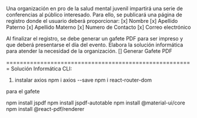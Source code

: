 Una organización en pro de la salud mental juvenil impartirá una serie de conferencias al público interesado.
Para ello, se publicará una página de registro donde el usuario deberá proporcionar:
	[x] Nombre
	[x] Apellido Paterno
	[x] Apellido Materno
	[x] Numero de Contacto
	[x] Correo electrónico

Al finalizar el registro, se debe generar un gafete PDF para ser impreso y que deberá presentarse el día del evento.
Elabora la solución informática para atender la necesidad de la organización.
	[] Generar Gafete PDF

=======================================================
Solución Informática CLI:

1. instalar axios
npm i axios --save
npm i react-router-dom

para el gafete

npm install jspdf
npm install jspdf-autotable
npm install @material-ui/core
npm install @react-pdf/renderer



